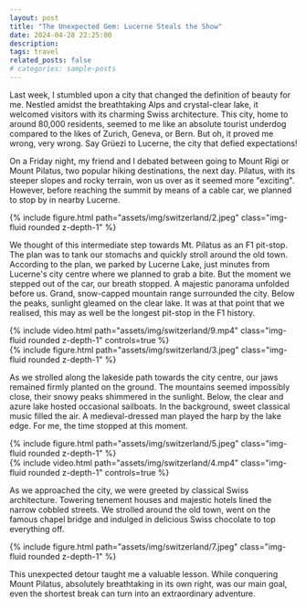 ```yaml
---
layout: post
title: "The Unexpected Gem: Lucerne Steals the Show"
date: 2024-04-28 22:25:00
description:
tags: travel
related_posts: false
# categories: sample-posts
---
```

Last week, I stumbled upon a city that changed the definition of beauty for me. Nestled amidst the breathtaking Alps and crystal-clear lake, it welcomed visitors with its charming Swiss architecture. This city, home to around 80,000 residents, seemed to me like an absolute tourist underdog compared to the likes of Zurich, Geneva, or Bern. But oh, it proved me wrong, very wrong. Say Grüezi to Lucerne, the city that defied expectations!

On a Friday night, my friend and I debated between going to Mount Rigi or Mount Pilatus, two popular hiking destinations, the next day. Pilatus, with its steeper slopes and rocky terrain, won us over as it seemed more "exciting". However, before reaching the summit by means of a cable car, we planned to stop by in nearby Lucerne.

<div class="row mt-3">
    <div class="col-sm mt-3 mt-md-0">
        {% include figure.html path="assets/img/switzerland/2.jpeg" class="img-fluid rounded z-depth-1" %}
    </div>
</div>


We thought of this intermediate step towards Mt. Pilatus as an F1 pit-stop. The plan was to tank our stomachs and quickly stroll around the old town. According to the plan, we parked by Lucerne Lake, just minutes from Lucerne's city centre where we planned to grab a bite. But the moment we stepped out of the car, our breath stopped. A majestic panorama unfolded before us. Grand, snow-capped mountain range surrounded the city. Below the peaks, sunlight gleamed on the clear lake. It was at that point that we realised, this may as well be the longest pit-stop in the F1 history.

<div class="row mt-3">
    <div class="col-sm mt-3 mt-md-0">
        {% include video.html path="assets/img/switzerland/9.mp4" class="img-fluid rounded z-depth-1" controls=true %}
    </div>
</div>

<div class="row mt-3">
    <div class="col-sm mt-3 mt-md-0">
        {% include figure.html path="assets/img/switzerland/3.jpeg" class="img-fluid rounded z-depth-1" %}
    </div>
</div>

As we strolled along the lakeside path towards the city centre, our jaws remained firmly planted on the ground. The mountains seemed impossibly close, their snowy peaks shimmered in the sunlight. Below, the clear and azure lake hosted occasional sailboats. In the background, sweet classical music filled the air. A medieval-dressed man played the harp by the lake edge. For me, the time stopped at this moment.

<div class="row mt-3">
    <div class="col-sm mt-3 mt-md-0">
        {% include figure.html path="assets/img/switzerland/5.jpeg" class="img-fluid rounded z-depth-1" %}
    </div>
    <div class="col-sm mt-3 mt-md-0">
        {% include video.html path="assets/img/switzerland/4.mp4" class="img-fluid rounded z-depth-1" controls=true %}
    </div>
</div>

As we approached the city, we were greeted by classical Swiss architecture. Towering tenement houses and majestic hotels lined the narrow cobbled streets. We strolled around the old town, went on the famous chapel bridge and indulged in delicious Swiss chocolate to top everything off.

<div class="row mt-3">
    <div class="col-sm mt-3 mt-md-0">
        {% include figure.html path="assets/img/switzerland/7.jpeg" class="img-fluid rounded z-depth-1" %}
    </div>
</div>

This unexpected detour taught me a valuable lesson. While conquering Mount Pilatus, absolutely breathtaking in its own right, was our main goal, even the shortest break can turn into an extraordinary adventure. 

